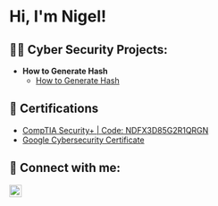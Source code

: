 <h1>Hi, I'm Nigel! </h1>

<h2>👨‍💻 Cyber Security Projects:</h2>

- <b>How to Generate Hash</b>
  - [How to Generate Hash](https://github.com/CyberSecVoyage/gethash)
 
<h2>📑 Certifications</h2>

  - [CompTIA Security+ | Code: NDFX3D85G2R1QRGN](https://www.certmetrics.com/comptia/public/verification.aspx/)
  - [Google Cybersecurity Certificate](https://www.coursera.org/account/accomplishments/professional-cert/ZWPK26ESS5J3)

<h2> 🤳 Connect with me:</h2>

[<img align="left" alt="Nigel | LinkedIn" width="22px" src="https://cdn.jsdelivr.net/npm/simple-icons@v3/icons/linkedin.svg" />][linkedin]

[linkedin]: https://www.linkedin.com/in/nigellwj/
